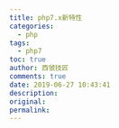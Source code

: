 ```yaml
---
title: php7.x新特性
categories:
  - php
tags:
  - php7
toc: true
author: 西虢技匠
comments: true
date: 2019-06-27 10:43:41
description:
original:
permalink:
---
```


<!-- more -->
